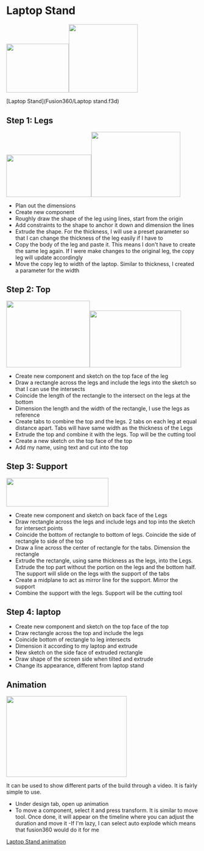 # Laptop Stand

<img src="/EP1000/images/LaptopStand/laptop.png" style="width:163.5px;height:128.25px;"><img src="/EP1000/images/LaptopStand/stand.png" style="width:181.75px;height:179.5px;">

[Laptop Stand](Fusion360/Laptop stand.f3d)

## Step 1: Legs

<img src="/EP1000/images/LaptopStand/leg_sketch.png" style="width:222.5px;height:110.75px;"><img src="/EP1000/images/LaptopStand/leg.png" style="width:234.75px;height:170.25px;">

- Plan out the dimensions
- Create new component
- Roughly draw the shape of the leg using lines, start from the origin
- Add constraints to the shape to anchor it down and dimension the lines
- Extrude the shape. For the thickness, I will use a preset parameter so that I can change the thickness of the leg easily if I have to
- Copy the body of the leg and paste it. This means I don't have to create the same leg again. If I were make changes to the original leg, the copy leg will update accordingly
- Move the copy leg to width of the laptop. Similar to thickness, I created a parameter for the width

## Step 2: Top

<img src="/EP1000/images/LaptopStand/top_sketch.png" style="width:218.75px;height:174.5px;"><img src="/EP1000/images/top.png" style="width:240px;height:149.25px;">

- Create new component and sketch on the top face of the leg
- Draw a rectangle across the legs and include the legs into the sketch so that I can use the intersects
- Coincide the length of the rectangle to the intersect on the legs at the bottom
- Dimension the length and the width of the rectangle, I use the legs as reference
- Create tabs to combine the top and the legs. 2 tabs on each leg at equal distance apart. Tabs will have same width as the thickness of the Legs
- Extrude the top and combine it with the legs. Top will be the cutting tool
- Create a new sketch on the top face of the top
- Add my name, using text and cut into the top

## Step 3: Support

<img src="/EP1000/images/LaptopStand/support_sketch.png" style="width:268.25px;height:75px;">

- Create new component and sketch on back face of the Legs
- Draw rectangle across the legs and include legs and top into the sketch for intersect points
- Coincide the bottom of rectangle to bottom of legs. Coincide the side of rectangle to side of the top
- Draw a line across the center of rectangle for the tabs. Dimension the rectangle
- Extrude the rectangle, using same thickness as the legs, into the Legs. Extrude the top part without the portion on the legs and the bottom half. The support will slide on the legs with the support of the tabs
- Create a midplane to act as mirror line for the support. Mirror the support
- Combine the support with the legs. Support will be the cutting tool

## Step 4: laptop

- Create new component and sketch on the top face of the top
- Draw rectangle across the top and include the legs
- Coincide bottom of rectangle to leg intersects
- Dimension it according to my laptop and extrude
- New sketch on the side face of extruded rectangle
- Draw shape of the screen side when tilted and extrude
- Change its appearance, different from laptop stand

## Animation

<img src="/EP1000/images/LaptopStand/LaptopStand_animation.png" style="width:316px;height:211.75px;">

It can be used to show different parts of the build through a video. It is fairly simple to use.
- Under design tab, open up animation
- To move a component, select it and press transform. It is similar to move tool. Once done, it will appear on the timeline where you can adjust the duration and move it
-If I'm lazy, I can select auto explode which means that fusion360 would do it for me

[Laptop Stand animation](https://www.youtube.com/watch?v=zxvQeyMn-00)

